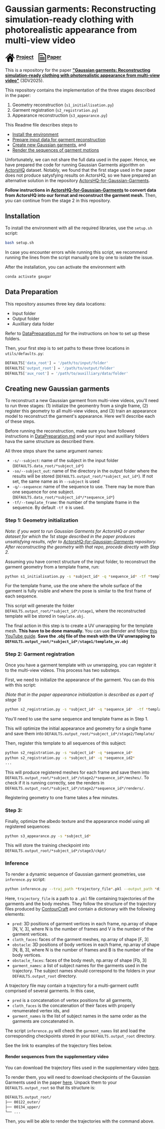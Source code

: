 # Gaussian garments: Reconstructing simulation-ready clothing with photorealistic appearance from multi-view video

### <img align=center src=./static/icons/project.png width='32'/> [Project](https://ribosome-rbx.github.io/Gaussian-Garments/) &ensp; <img align=center src=./static/icons/paper.png width='24'/> [Paper](https://arxiv.org/abs/2409.08189) &ensp;  

This is a repository for the paper [**"Gaussian garments: Reconstructing simulation-ready clothing with photorealistic appearance from multi-view video"**](https://ribosome-rbx.github.io/Gaussian-Garments/) (3DV2025).

This repository contains the implementation of the three stages described in the paper:
1. Geometry reconstruction (`s1_initiallisation.py`)
2. Garment registration (`s2_registration.py`)
3. Appearance reconstruction (`s3_appearance.py`)

This Readme file describes steps to 
* [Install the environment](#installation) 
* [Prepare input data for garment reconstruction](#data-preparation)
* [Create new Gaussian garments](#creating-new-gaussian-garments), and
* [Render the sequences of garment motions](#inference)

Unfortunately, we can not share the full data used in the paper. Hence, we have prepared the code for running Gaussian Garments algorithm on [ActorsHQ](https://actors-hq.com/) dataset. Notably, we found that the first stage used in the paper does not produce satysfying results on ActorsHQ, so we have prepared an alternative solution in the repository [ActorsHQ-for-Gaussian-Garments](https://github.com/hlimach/ActorsHQ-for-Gaussian-Garments).

**Follow instructions in [ActorsHQ-for-Gaussian-Garments](https://github.com/hlimach/ActorsHQ-for-Gaussian-Garments) to convert data from ActorsHQ into our format and reconstruct the garment mesh.** Then, you can continue from the stage 2 in this repository.

## Installation
To install the environment with all the required libraries, use the `setup.sh` script:
```bash
bash setup.sh
```
In case you encounter errors while running this script, we recommend running the lines from the script manually one by one to isolate the issue.

After the installation, you can activate the environment with
```bash
conda activate gaugar
```

## Data Preparation
This repository assumes three key data locations:
* Input folder
* Output folder
* Auxilliary data folder

Refer to [DataPreparation.md](DataPreparation.md) for the instructions on how to set up these folders.

Then, your first step is to set paths to these three locations in `utils/defaults.py`:
```python
DEFAULTS['data_root'] = '/path/to/input/folder'
DEFAULTS['output_root'] = '/path/to/output/folder'
DEFAULTS['aux_root'] = '/path/to/auxilliary/data/folder'
```



## Creating new Gaussian garments
To reconstruct a new Gaussian garment from multi-view videos, you'll need to run three stages: (1) initialize the geomentry from a single frame, (2) register this geometry to all multi-view videos, and (3) train an appearance model to reconstruct the garment's appearance. Here we'll describe each of these steps.

Before running the reconstruction, make sure you have followed instructions in [DataPreparation.md](DataPreparation.md) and your input and auxilliary folders hava the same structure as described there.

All three steps share the same argument names:
* `-s/--subject`: name of the subject in the input folder (`DEFAULTS.data_root/*subject_id*`)
* `-so/--subject_out`: name of the directory in the output folder where the results will be stored (`DEFAULTS.output_root/*subject_out_id*`). If not set, the same name as in `--subject` is used
* `-q/--sequence`: name of the sequence to use. There may be more than one sequence for one subject. (`DEFAULTS.data_root/*subject_id*/*sequence_id*`)
* `-tf/--template_frame`: the number of the template frame in the sequence. By default `-tf 0` is used.

### Step 1: Geometry initialization
*Note: if you want to run Gaussian Garments for ActorsHQ or another dataset for which the 1st stage described in the paper produces unsatisfying results, refer to [ActorsHQ-for-Gaussian-Garments](https://github.com/hlimach/ActorsHQ-for-Gaussian-Garments) repository. After reconstructing the geometry with that repo, procede directly with Step 2.*

Assuming you have correct structure of the input folder, to reconstruct the garment geometry from a template frame, run:
```bash
python s1_initialisation.py -s *subject_id* -q *sequence_id* -tf *template_frame_id*
```
For the template frame, use the one where the whole surface of the garment is fully visible and where the pose is similar to the first frame of each sequence.

This script will generate the folder `DEFAULTS.output_root/*subject_id*/stage1`, where the reconstructed template will be stored in `template.obj`.

The final action in this step is to create a UV unwrapping for the template mesh. **This have to be done manually.** You can use Blender and follow [this YouTube guide](https://www.youtube.com/watch?v=LqJGD6yjlDE). **Save the .obj file of the mesh with the UV unwrapping to `DEFAULTS.output_root/*subject_id*/stage1/template_uv.obj`**

### Step 2: Garment registration
Once you have a garment template with uv unwrapping, you can register it to the multi-view videos. This process has two substeps.

First, we need to initialize the appearance of the garment. You can do this with this script:

*(Note that in the paper appearance initialization is described as a part of stage 1)*
```bash
python s2_registration.py -s *subject_id* -q *sequence_id*  -tf *template_frame_id*
```
You'll need to use the same sequence and template frame as in Step 1.

This will optimize the initial appearance and geometry for a single frame and save them into `DEFAULTS.output_root/*subject_id*/stage2/Template/`

Then, register this template to all sequences of this subject:
```bash
python s2_registration.py -s *subject_id* -q *sequence_id* 
python s2_registration.py -s *subject_id* -q *sequence_id2*
... 
```
This will produce registered meshes for each frame and save them into `DEFAULTS.output_root/*subject_id*/stage2/*sequence_id*/meshes/`. To check if it is running correctly, see the renders in `DEFAULTS.output_root/*subject_id*/stage2/*sequence_id*/renders/`.

Registering geometry to one frame takes a few minutes.


### Step 3: 
Finally, optimize the albedo texture and the appearance model using all registered sequences:
```bash
python s3_appearance.py -s *subject_id* 
```
This will store the training checkpoint into `DEFAULTS.output_root/*subject_id*/stage3/ckpt/`

### Inference
To render a dynamic sequence of Gaussian garment geometries, use `inference.py` script:
```bash
python inference.py --traj_path *trajectory_file*.pkl --output_path *directory_to_store_renders*
``` 

Here, `trajectory_file` is a path to a `.pkl` file containing trajectories of the garments and the body meshes. They follow the structure of the trajectory files produced by [ContourCraft](https://github.com/dolorousrtur/ContourCraft) and contain a dictionary with the following elements:

* `pred`: 3D positions of garment vertices in each frame, np.array of shape [N, V, 3], where N is the number of frames and V is the number of the garment vertices.
* `cloth_faces`: faces of the garment meshes, np.array of shape [F, 3]
* `obstacle`: 3D positions of body vertices in each frame, np.array of shape [N, B, 3], where N is the number of frames and B is the number of the body vertices.
* `obstacle_faces`: faces of the body mesh, np.array of shape [Fb, 3]
* `garment_names`: a list of subject names for the garments used in the trajectory. The subject names should correspond to the folders in your `DEFAULTS.output_root` directory. 

A trajectory file may contain a trajectory for a multi-garment outfit comprised of several garments. In this case, 

* `pred` is a concatenation of vertex positions for all garments, 
* `cloth_faces` is the concatenation of their faces with properly renumerated vertex ids, and 
* `garment_names` is the list of subject names in the same order as the garments are concatenated in.

The script `inference.py` will check the  `garment_names` list and load the corresponding checkpoints stored in your `DEFAULTS.output_root` directory. 

See the link to examples of the trajectory files below.

#### Render sequences from the supplementary video
You can download the trajectory files used in the supplementary video [here](https://drive.google.com/file/d/1VoCmCfL-YmWL4BsgcdN8gxcEt3djJp-v/view?usp=drive_link).

To render them, you will need to download checkpoints of the Gaussian Garments used in the paper [here](https://drive.google.com/file/d/1EnmIQQ3BIN9nqykhEAOv18R5mH1eq5fx/view?usp=sharing). Unpack them to your `DEFAULTS.output_root` so that its structure is:

```
DEFAULTS.output_root/
├── 00122_outer/
├── 00134_upper/
└── ...
```

Then, you will be able to render the trajectories with the command above.